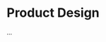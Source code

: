 <link rel="stylesheet" href="{{baseUrl}}/css/textbook.css">

<div class="website-content">

# Product Design

<div id="main">

...

</div>

</div>
